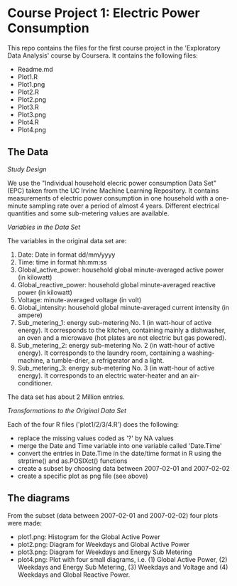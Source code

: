 # Course Project 1: Electric Power Consumption 

This repo contains the files for the first course project in the 'Exploratory Data Analysis' course by Coursera. It contains the following files:
- Readme.md
- Plot1.R
- Plot1.png
- Plot2.R
- Plot2.png
- Plot3.R
- Plot3.png
- Plot4.R
- Plot4.png


## The Data
*Study Design*

We use the "Individual household elecric power consumption Data Set" (EPC) taken from the UC Irvine Machine Learning Repository. It contains measurements of electric power consumption in one household with a one-minute sampling rate over a period of almost 4 years. Different electrical quantities and some sub-metering values are available.

*Variables in the Data Set*

The variables in the original data set are:
1. Date: Date in format dd/mm/yyyy
2. Time: time in format hh:mm:ss
3. Global_active_power: household global minute-averaged active power (in kilowatt)
4. Global_reactive_power: household global minute-averaged reactive power (in kilowatt)
5. Voltage: minute-averaged voltage (in volt)
6. Global_intensity: household global minute-averaged current intensity (in ampere)
7. Sub_metering_1: energy sub-metering No. 1 (in watt-hour of active energy). It corresponds to the kitchen, containing mainly a dishwasher, an oven and a microwave (hot plates are not electric but gas powered).
8. Sub_metering_2: energy sub-metering No. 2 (in watt-hour of active energy). It corresponds to the laundry room, containing a washing-machine, a tumble-drier, a refrigerator and a light.
9. Sub_metering_3: energy sub-metering No. 3 (in watt-hour of active energy). It corresponds to an electric water-heater and an air-conditioner.

The data set has about 2 Million entries.


*Transformations to the Original Data Set*

Each of the four R files ('plot1/2/3/4.R') does the following:
- replace the missing values coded as '?' by NA values
- merge the Date and Time variable into one variable called 'Date.Time'
- convert the entries in Date.Time in the date/time format in R using the strptime() and as.POSIXct() functions
- create a subset by choosing data between 2007-02-01 and 2007-02-02
- create a specific plot as png file (see above)


## The diagrams
From the subset (data between 2007-02-01 and 2007-02-02) four plots were made:
- plot1.png: Histogram for the Global Active Power
- plot2.png: Diagram for Weekdays and Global Active Power
- plot3.png: Diagram for Weekdays and Energy Sub Metering
- plot4.png: Plot with four small diagrams, i.e. (1) Global Active Power, (2) Weekdays and Energy Sub Metering, (3) Weekdays and Voltage and (4) Weekdays and Global Reactive Power.